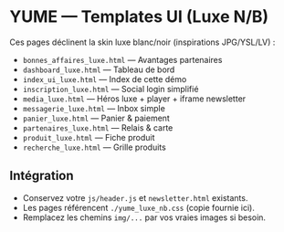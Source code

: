 # YUME — Templates UI (Luxe N/B)

Ces pages déclinent la skin luxe blanc/noir (inspirations JPG/YSL/LV) :
- `bonnes_affaires_luxe.html` — Avantages partenaires
- `dashboard_luxe.html` — Tableau de bord
- `index_ui_luxe.html` — Index de cette démo
- `inscription_luxe.html` — Social login simplifié
- `media_luxe.html` — Héros luxe + player + iframe newsletter
- `messagerie_luxe.html` — Inbox simple
- `panier_luxe.html` — Panier & paiement
- `partenaires_luxe.html` — Relais & carte
- `produit_luxe.html` — Fiche produit
- `recherche_luxe.html` — Grille produits

## Intégration
- Conservez votre `js/header.js` et `newsletter.html` existants.
- Les pages référencent `./yume_luxe_nb.css` (copie fournie ici).
- Remplacez les chemins `img/...` par vos vraies images si besoin.